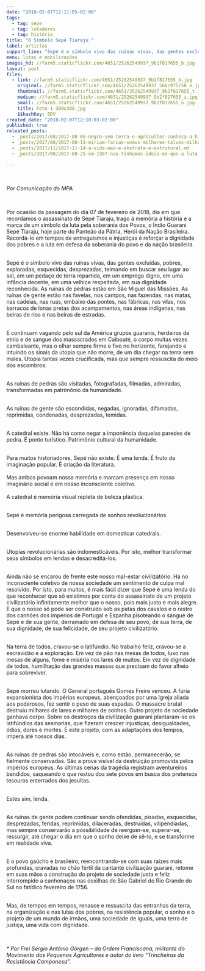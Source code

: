 ```yaml
---
date: "2018-02-07T12:11:05-02:00"
tags:
  - tag: sepe
  - tag: lutadores
  - tag: história
title: "O Símbolo Sepé Tiaraju "
label: articles
support_line: "Sepé é o símbolo vivo das ruínas vivas, das gentes excluídas, pobres, exploradas, esquecidas, desprezadas, teimando em buscar seu lugar ao sol, em um pedaço de terra repartida"
menu: lutas e mobilizações
images_hd: //farm5.staticflickr.com/4651/25262549937_9b2f817655_b.jpg
layout: post
files:
  - link: //farm5.staticflickr.com/4651/25262549937_9b2f817655_b.jpg
    original: //farm5.staticflickr.com/4651/25262549937_566c975c50_o.jpg
    thumbnail: //farm5.staticflickr.com/4651/25262549937_9b2f817655_t.jpg
    medium: //farm5.staticflickr.com/4651/25262549937_9b2f817655_z.jpg
    small: //farm5.staticflickr.com/4651/25262549937_9b2f817655_n.jpg
    title: Foto-1-300x300.jpg
    $$hashKey: 0DV
created_date: "2018-02-07T12:18:03-02:00"
published: true
releated_posts:
  - _posts/2017/08/2017-08-08-negro-sem-terra-e-agricultor-conheca-a-historia-de-jose-mota.md
  - _posts/2017/08/2017-08-11-miriam-farias-somos-milhares-talvez-milhoes-de-margaridas.md
  - _posts/2017/11/2017-11-14-a-vida-nao-e-abstrata-e-estrutural.md
  - _posts/2017/08/2017-08-25-em-1987-nao-tinhamos-ideia-no-que-a-luta-no-40-45-se-tornaria.md

---
```

<p>&nbsp;</p>

<p><em>Por Comunica&ccedil;&atilde;o do MPA&nbsp;</em></p>

<p>&nbsp;</p>

<p>Por ocasi&atilde;o da passagem do dia 07 de fevereiro de 2018, dia em que recordamos o assassinato de Sep&eacute; Tiaraju, trago &agrave; mem&oacute;ria a hist&oacute;ria e a marca de um s&iacute;mbolo da luta pela soberania dos Povos, o &Iacute;ndio Guarani Sep&eacute; Tiaraju, hoje parte do Pante&atilde;o da P&aacute;tria, Her&oacute;i da Na&ccedil;&atilde;o Brasileira. Record&aacute;-lo em tempos de entreguismos e injusti&ccedil;as &eacute; refor&ccedil;ar a dignidade dos pobres e a luta em defesa da soberania do povo e da na&ccedil;&atilde;o brasileira.</p>

<p><br />
Sep&eacute; &eacute; o s&iacute;mbolo vivo das ru&iacute;nas vivas, das gentes exclu&iacute;das, pobres, exploradas, esquecidas, desprezadas, teimando em buscar seu lugar ao sol, em um peda&ccedil;o de terra repartida, em um emprego digno, em uma inf&acirc;ncia decente, em uma velhice respeitada, em sua dignidade reconhecida. As ru&iacute;nas de pedras est&atilde;o em S&atilde;o Miguel das Miss&otilde;es. As ru&iacute;nas de gente est&atilde;o nas favelas, nos campos, nas fazendas, nas matas, nas cadeias, nas ruas, embaixo das pontes, nas f&aacute;bricas, nas vilas, nos barracos de lonas pretas dos acampamentos, nas &aacute;reas ind&iacute;genas, nas beiras de rios e nas beiras de estradas.</p>

<p><br />
E continuam vagando pelo sul da Am&eacute;rica grupos guaranis, herdeiros de etnia e de sangue dos massacrados em Caiboat&eacute;, o corpo muitas vezes cambaleante, mas o olhar sempre firme e fixo no horizonte, farejando e intuindo os sinais da utopia que n&atilde;o morre, de um dia chegar na terra sem males. Utopia tantas vezes crucificada, mas que sempre ressuscita do meio dos escombros.</p>

<p><br />
As ru&iacute;nas de pedras s&atilde;o visitadas, fotografadas, filmadas, admiradas, transformadas em patrim&ocirc;nio da humanidade.</p>

<p><br />
As ru&iacute;nas de gente s&atilde;o escondidas, negadas, ignoradas, difamadas, reprimidas, condenadas, desprezadas, temidas.</p>

<p><br />
A catedral existe. N&atilde;o h&aacute; como negar a impon&ecirc;ncia daquelas paredes de pedra. &Eacute; ponto tur&iacute;stico. Patrim&ocirc;nio cultural da humanidade.</p>

<p><br />
Para muitos historiadores, Sep&eacute; n&atilde;o existe. &Eacute; uma lenda. &Eacute; fruto da imagina&ccedil;&atilde;o popular. &Eacute; cria&ccedil;&atilde;o da literatura.<br />
<br />
Mas ambos povoam nossa mem&oacute;ria e marcam presen&ccedil;a em nosso imagin&aacute;rio social e em nosso inconsciente coletivo.<br />
<br />
A catedral &eacute; mem&oacute;ria visual repleta de beleza pl&aacute;stica.</p>

<p><br />
Sep&eacute; &eacute; mem&oacute;ria perigosa carregada de sonhos revolucion&aacute;rios.</p>

<p><br />
Desenvolveu-se enorme habilidade em domesticar catedrais.</p>

<p><br />
Utopias revolucion&aacute;rias s&atilde;o indomestic&aacute;veis. Por isto, melhor transformar seus s&iacute;mbolos em lendas e desacredit&aacute;-los.</p>

<p><br />
Ainda n&atilde;o se encarou de frente este nosso mal-estar civilizat&oacute;rio. H&aacute; no inconsciente coletivo de nossa sociedade um sentimento de culpa mal resolvido. Por isto, para muitos, &eacute; mais f&aacute;cil dizer que Sep&eacute; &eacute; uma lenda do que reconhecer que s&oacute; existimos por conta do assassinato de um projeto civilizat&oacute;rio infinitamente melhor que o nosso, pois mais justo e mais alegre. E que o nosso s&oacute; pode ser constru&iacute;do sob as patas dos cavalos e o rastro dos canh&otilde;es dos imp&eacute;rios de Portugal e Espanha pisoteando o sangue de Sep&eacute; e de sua gente, derramado em defesa de seu povo, de sua terra, de sua dignidade, de sua felicidade, de seu projeto civilizat&oacute;rio.</p>

<p><br />
Na terra de todos, cravou-se o latif&uacute;ndio. No trabalho feliz, cravou-se a escravid&atilde;o e a explora&ccedil;&atilde;o. Em vez de p&atilde;o nas mesas de todos, luxo nas mesas de alguns, fome e mis&eacute;ria nos lares de muitos. Em vez de dignidade de todos, humilha&ccedil;&atilde;o das grandes massas que precisam do favor alheio para sobreviver.</p>

<p><br />
Sep&eacute; morreu lutando. O General portugu&ecirc;s Gomes Freire venceu. A f&uacute;ria expansionista dos imp&eacute;rios europeus, aben&ccedil;oados por uma Igreja aliada aos poderosos, fez sentir o peso de suas espadas. O massacre brutal destruiu milhares de lares e milhares de sonhos. Outro projeto de sociedade ganhava corpo. Sobre os destro&ccedil;os da civiliza&ccedil;&atilde;o guarani plantaram-se os latif&uacute;ndios das sesmarias, que fizeram crescer injusti&ccedil;as, desigualdades, &oacute;dios, dores e mortes. E este projeto, com as adapta&ccedil;&otilde;es dos tempos, impera at&eacute; nossos dias.</p>

<p><br />
As ru&iacute;nas de pedras s&atilde;o intoc&aacute;veis e, como est&atilde;o, permanecer&atilde;o, se fielmente conservadas. S&atilde;o a prova vis&iacute;vel da destrui&ccedil;&atilde;o promovida pelos imp&eacute;rios europeus. As &uacute;ltimas cenas da trag&eacute;dia registram aventureiros bandidos, saqueando o que restou dos sete povos em busca dos pretensos tesouros enterrados dos jesu&iacute;tas.</p>

<p><br />
Estes sim, lenda.</p>

<p><br />
As ru&iacute;nas de gente podem continuar sendo ofendidas, pisadas, esquecidas, desprezadas, feridas, reprimidas, dilaceradas, destru&iacute;das, vilipendiadas, mas sempre conservar&atilde;o a possibilidade de reerguer-se, superar-se, ressurgir, at&eacute; chegar o dia em que o sonho deixe de s&ecirc;-lo, e se transforme em realidade viva.</p>

<p><br />
E o povo ga&uacute;cho e brasileiro, reencontrando-se com suas ra&iacute;zes mais profundas, cravadas no ch&atilde;o f&eacute;rtil da cantante civiliza&ccedil;&atilde;o guarani, retome em suas m&atilde;os a constru&ccedil;&atilde;o do projeto de sociedade justa e feliz interrompido a canhona&ccedil;os nas coxilhas de S&atilde;o Gabriel do Rio Grande do Sul no fat&iacute;dico fevereiro de 1756.</p>

<p><br />
Mas, de tempos em tempos, renasce e ressuscita das entranhas da terra, na organiza&ccedil;&atilde;o e nas lutas dos pobres, na resist&ecirc;ncia popular, o sonho e o projeto de um mundo de irm&atilde;os, uma sociedade de iguais, uma terra de justi&ccedil;a, uma vida com dignidade.</p>

<p>&nbsp;</p>

<p><em>* Por Frei S&eacute;rgio Ant&ocirc;nio G&ouml;rgen &ndash; da Ordem Franciscana, militante do Movimento dos Pequenos Agricultores e autor do livro &ldquo;Trincheiras da Resist&ecirc;ncia Camponesa&rdquo;.</em></p>
